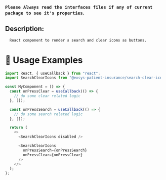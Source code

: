 ### `Please Always read the interfaces files if any of current package to see it's properties`.

## Description:

```sh
  React component to render a search and clear icons as buttons.
```

# 🔨 Usage Examples

```typescript
import React, { useCallback } from "react";
import SearchClearIcons from "@exsys-patient-insurance/search-clear-icons";

const MyComponent = () => {
  const onPressClear = useCallback(() => {
    // do some clear related logic
  }, []);

  const onPressSearch = useCallback(() => {
    // do some search related logic
  }, []);

  return (
    <>
      <SearchClearIcons disabled />

      <SearchClearIcons
        onPressSearch={onPressSearch}
        onPressClear={onPressClear}
      />
    </>
  );
};
```
